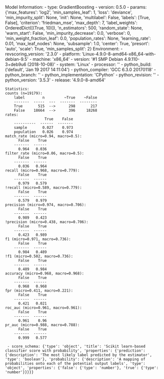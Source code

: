 Model Information:
	 - type: GradientBoosting
	 - version: 0.5.0
	 - params: {'max_features': 'log2', 'min_samples_leaf': 1, 'loss': 'deviance', 'min_impurity_split': None, 'init': None, 'multilabel': False, 'labels': [True, False], 'criterion': 'friedman_mse', 'max_depth': 7, 'label_weights': OrderedDict([(True, 10)]), 'n_estimators': 500, 'random_state': None, 'warm_start': False, 'min_impurity_decrease': 0.0, 'verbose': 0, 'min_weight_fraction_leaf': 0.0, 'population_rates': None, 'learning_rate': 0.01, 'max_leaf_nodes': None, 'subsample': 1.0, 'center': True, 'presort': 'auto', 'scale': True, 'min_samples_split': 2}
	Environment:
	 - revscoring_version: '2.3.0'
	 - platform: 'Linux-4.9.0-8-amd64-x86_64-with-debian-9.5'
	 - machine: 'x86_64'
	 - version: '#1 SMP Debian 4.9.110-3+deb9u6 (2018-10-08)'
	 - system: 'Linux'
	 - processor: ''
	 - python_build: ('default', 'Jan 19 2017 14:11:04')
	 - python_compiler: 'GCC 6.3.0 20170118'
	 - python_branch: ''
	 - python_implementation: 'CPython'
	 - python_revision: ''
	 - python_version: '3.5.3'
	 - release: '4.9.0-8-amd64'
	
	Statistics:
	counts (n=19179):
		label        n         ~True    ~False
		-------  -----  ---  -------  --------
		True       515  -->      298       217
		False    18664  -->      396     18268
	rates:
		              True    False
		----------  ------  -------
		sample       0.027    0.973
		population   0.026    0.974
	match_rate (micro=0.94, macro=0.5):
		  False    True
		-------  ------
		  0.964   0.036
	filter_rate (micro=0.06, macro=0.5):
		  False    True
		-------  ------
		  0.036   0.964
	recall (micro=0.968, macro=0.779):
		  False    True
		-------  ------
		  0.979   0.579
	!recall (micro=0.589, macro=0.779):
		  False    True
		-------  ------
		  0.579   0.979
	precision (micro=0.974, macro=0.706):
		  False    True
		-------  ------
		  0.989   0.423
	!precision (micro=0.438, macro=0.706):
		  False    True
		-------  ------
		  0.423   0.989
	f1 (micro=0.971, macro=0.736):
		  False    True
		-------  ------
		  0.984   0.489
	!f1 (micro=0.502, macro=0.736):
		  False    True
		-------  ------
		  0.489   0.984
	accuracy (micro=0.968, macro=0.968):
		  False    True
		-------  ------
		  0.968   0.968
	fpr (micro=0.411, macro=0.221):
		  False    True
		-------  ------
		  0.421   0.021
	roc_auc (micro=0.961, macro=0.961):
		  False    True
		-------  ------
		  0.961    0.96
	pr_auc (micro=0.988, macro=0.788):
		  False    True
		-------  ------
		  0.999   0.577
	
	 - score_schema: {'type': 'object', 'title': 'Scikit learn-based classifier score with probability', 'properties': {'prediction': {'description': 'The most likely label predicted by the estimator', 'type': 'boolean'}, 'probability': {'description': 'A mapping of probabilities onto each of the potential output labels', 'type': 'object', 'properties': {'false': {'type': 'number'}, 'true': {'type': 'number'}}}}}

